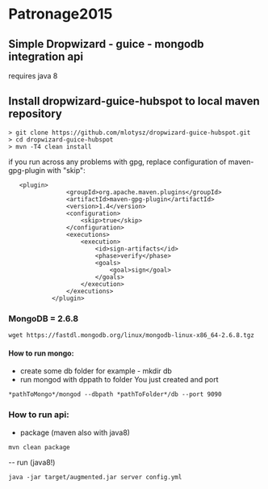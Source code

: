 Patronage2015
=============

## Simple Dropwizard - guice - mongodb integration api
requires java 8

## Install dropwizard-guice-hubspot to local maven repository

```
> git clone https://github.com/mlotysz/dropwizard-guice-hubspot.git
> cd dropwizard-guice-hubspot
> mvn -T4 clean install
```

if you run across any problems with gpg, replace configuration of maven-gpg-plugin with "skip":
```
   <plugin>
                <groupId>org.apache.maven.plugins</groupId>
                <artifactId>maven-gpg-plugin</artifactId>
                <version>1.4</version>
                <configuration>
                    <skip>true</skip>
                </configuration>
                <executions>
                    <execution>
                        <id>sign-artifacts</id>
                        <phase>verify</phase>
                        <goals>
                            <goal>sign</goal>
                        </goals>
                    </execution>
                </executions>
            </plugin>
```


### MongoDB = 2.6.8
```
wget https://fastdl.mongodb.org/linux/mongodb-linux-x86_64-2.6.8.tgz
```

#### How to run mongo:
- create some db folder for example - mkdir db
- run mongod with dppath to folder You just created and port
```
*pathToMongo*/mongod --dbpath *pathToFolder*/db --port 9090
```

### How to run api:
- package (maven also with java8)
```
mvn clean package
```
-- run (java8!)
```
java -jar target/augmented.jar server config.yml
```
